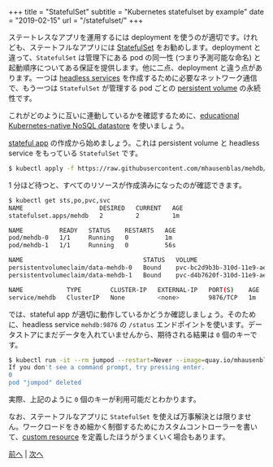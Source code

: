 +++
title = "StatefulSet"
subtitle = "Kubernetes statefulset by example"
date = "2019-02-15"
url = "/statefulset/"
+++

ステートレスなアプリを運用するには deployment を使うのが適切です。けれども、ステートフルなアプリには [StatefulSet](https://kubernetes.io/docs/concepts/workloads/controllers/statefulset/) をお勧めします。deployment と違って、`StatefulSet` は管理下にある pod の同一性 (つまり予測可能な命名) と起動順序についてある保証を提供します。他に二点、deployment と違う点があります。一つは [headless services](https://kubernetes.io/docs/concepts/services-networking/service/#headless-services) を作成するために必要なネットワーク通信で、もう一つは `StatefulSet` が管理する pod ごとの [persistent volume](/pv) の永続性です。

これがどのように互いに連動しているかを確認するために、[educational Kubernetes-native NoSQL datastore](https://blog.openshift.com/kubernetes-statefulset-in-action/) を使いましょう。

[stateful app](https://raw.githubusercontent.com/mhausenblas/mehdb/master/app.yaml) の作成から始めましょう。これは persistent volume と headless service をもっている `StatefulSet` です。

```bash
$ kubectl apply -f https://raw.githubusercontent.com/mhausenblas/mehdb/master/app.yaml
```

1 分ほど待つと、すべてのリソースが作成済みになったのが確認できます。

```bash
$ kubectl get sts,po,pvc,svc
NAME                     DESIRED   CURRENT   AGE
statefulset.apps/mehdb   2         2         1m

NAME          READY   STATUS    RESTARTS   AGE
pod/mehdb-0   1/1     Running   0          1m
pod/mehdb-1   1/1     Running   0          56s

NAME                                 STATUS   VOLUME                                     CAPACITY   ACCESS MODES   STORAGECLASS   AGE
persistentvolumeclaim/data-mehdb-0   Bound    pvc-bc2d9b3b-310d-11e9-aeff-123713f594ec   1Gi        RWO            ebs            1m
persistentvolumeclaim/data-mehdb-1   Bound    pvc-d4b7620f-310d-11e9-aeff-123713f594ec   1Gi        RWO            ebs            56s

NAME            TYPE        CLUSTER-IP   EXTERNAL-IP   PORT(S)    AGE
service/mehdb   ClusterIP   None         <none>        9876/TCP   1m
```

では、stateful app が適切に動作しているかどうか確認しましょう。そのために、headless service `mehdb:9876` の `/status` エンドポイントを使います。データストアにまだデータを入れていませんから、期待される結果は `0` 個のキーです。

```bash
$ kubectl run -it --rm jumpod --restart=Never --image=quay.io/mhausenblas/jump:0.2 -- curl mehdb:9876/status?level=full
If you don't see a command prompt, try pressing enter.
0
pod "jumpod" deleted
```

実際、上記のように `0` 個のキーが利用可能だとわかります。

なお、ステートフルなアプリに `StatefulSet` を使えば万事解決とは限りません。ワークロードをきめ細かく制御するためにカスタムコントローラーを書いて、[custom resource](https://kubernetes.io/docs/concepts/extend-kubernetes/api-extension/custom-resources/) を定義したほうがうまくいく場合もあります。

[前へ](/jobs) | [次へ](/ic)
